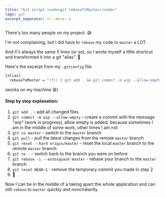 ```yaml
---
title: "Git script <code>git rebaseToMaster</code>"
tags: git
excerpt_separator: <!--more-->
---
```


There's too many people on my project. 😅

I'm not complaining, but I did have to `rebase` my code to `master` a LOT. 

And it's always the same 5 lines (or so), so I wrote myself a little shortcut and transformed it into a git "alias". 🍰

<!--more-->

Here's the excerpt from my `.gitconfig` file:
```bash
[alias]
  rebaseToMaster = "!f() { git add . && git commit -m wip --allow-empty && git co master && git pull && git reset --hard origin/master && git co - && git rebase -i --autosquash master && git reset HEAD~1; }; f"
```
(works on my machine 😅)

#### Step by step explanation:

1. `git add .` - add all changed files
2. `git commit -m wip --allow-empty` - create a commit with the message "wip" (work in progress), allow empty is added, because sometimes I am in the middle of some work, other times I am not
3. `git co master` - switch to the `master` branch
4. `git pull` - pull the latest changes from the remote `master` branch
5. `git reset --hard origin/master` - reset the local `master` branch to the remote `master` branch
6. `git co -` - switch back to the branch you were on before
7. `git rebase -i --autosquash master` - rebase your branch to the `master` branch
8. `git reset HEAD~1` - remove the temporary commit you made in step 2
9. 🎉


Now I can be in the middle of a taking apart the whole application and can still `rebase` to `master` quickly and nonchalantly.
